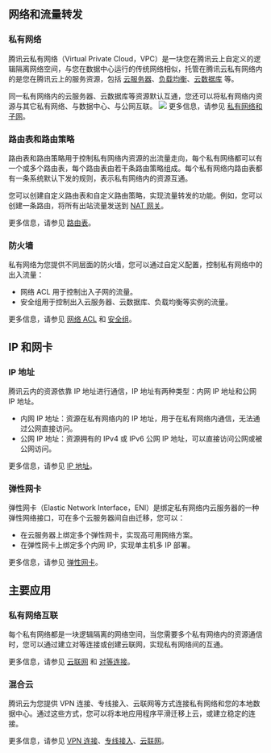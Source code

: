 ## 网络和流量转发
### 私有网络
腾讯云私有网络（Virtual Private Cloud，VPC）是一块您在腾讯云上自定义的逻辑隔离网络空间，与您在数据中心运行的传统网络相似，托管在腾讯云私有网络内的是您在腾讯云上的服务资源，包括 [云服务器](https://cloud.tencent.com/doc/product/213)、[负载均衡](https://cloud.tencent.com/doc/product/214)、[云数据库](https://cloud.tencent.com/doc/product/236) 等。

同一私有网络内的云服务器、云数据库等资源默认互通，您还可以将私有网络内资源与其它私有网络、与数据中心、与公网互联。
![](https://main.qcloudimg.com/raw/23be505a92811f4b29158f93fbffe781.png)
更多信息，请参见 [私有网络和子网](https://cloud.tencent.com/document/product/215/38108)。


### 路由表和路由策略
路由表和路由策略用于控制私有网络内资源的出流量走向，每个私有网络都可以有一个或多个路由表，每个路由表由若干条路由策略组成。每个私有网络内路由表都有一条系统默认下发的规则，表示私有网络内的资源互通。

您可以创建自定义路由表和自定义路由策略，实现流量转发的功能。例如，您可以创建一条路由，将所有出站流量发送到 [NAT 网关](https://cloud.tencent.com/document/product/552)。

更多信息，请参见 [路由表](https://cloud.tencent.com/document/product/215/37566)。

### 防火墙
私有网络为您提供不同层面的防火墙，您可以通过自定义配置，控制私有网络中的出入流量：
- 网络 ACL 用于控制出入子网的流量。
- 安全组用于控制出入云服务器、云数据库、负载均衡等实例的流量。

更多信息，请参见 [网络 ACL](https://cloud.tencent.com/document/product/215/38111) 和 [安全组](https://cloud.tencent.com/document/product/215/38110)。

## IP 和网卡
### IP 地址
腾讯云内的资源依靠 IP 地址进行通信，IP 地址有两种类型：内网 IP 地址和公网 IP 地址。
- 内网 IP 地址：资源在私有网络内的 IP 地址，用于在私有网络内通信，无法通过公网直接访问。
- 公网 IP 地址：资源拥有的 IPv4 或 IPv6 公网 IP 地址，可以直接访问公网或被公网访问。

更多信息，请参见 [IP 地址](https://cloud.tencent.com/document/product/215/38109)。

### 弹性网卡
弹性网卡（Elastic Network Interface，ENI）是绑定私有网络内云服务器的一种弹性网络接口，可在多个云服务器间自由迁移，您可以：
- 在云服务器上绑定多个弹性网卡，实现高可用网络方案。
- 在弹性网卡上绑定多个内网 IP，实现单主机多 IP 部署。

更多信息，请参见 [弹性网卡](https://cloud.tencent.com/document/product/576)。

## 主要应用
### 私有网络互联
每个私有网络都是一块逻辑隔离的网络空间，当您需要多个私有网络内的资源通信时，您可以通过建立对等连接或创建云联网，实现私有网络间的互通。

更多信息，请参见 [云联网](https://cloud.tencent.com/document/product/877) 和 [对等连接](https://cloud.tencent.com/document/product/553)。 

### 混合云
腾讯云为您提供 VPN 连接、专线接入、云联网等方式连接私有网络和您的本地数据中心。通过这些方式，您可以将本地应用程序平滑迁移上云，或建立稳定的连接。

更多信息，请参见 [VPN 连接](https://cloud.tencent.com/document/product/554)、[专线接入](https://cloud.tencent.com/document/product/216)、[云联网](https://cloud.tencent.com/document/product/877)。
